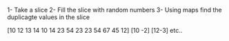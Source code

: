 1- Take a slice
2- Fill the slice with random numbers
3- Using maps find the duplicagte values in the slice

[10 12 13 14 10 14 23 54 23 23 54 67 45 12]
[10 -2]
[12-3]
etc..
